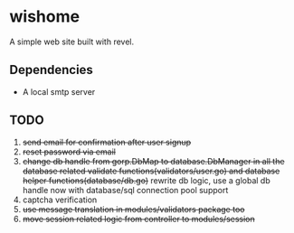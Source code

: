 # wishome

A simple web site built with revel.

## Dependencies

*  A local smtp server

## TODO

1. <del>send email for confirmation after user signup</del>
2. <del>reset password via email</del>
3. <del>change db handle from gorp.DbMap to database.DbManager in all the database related validate functions(validators/user.go) and database helper functions(database/db.go)</del> rewrite db logic, use a global db handle now with database/sql connection pool support
4. captcha verification
5. <del>use message translation in modules/validators package too</del>
6. <del>move session related logic from controller to modules/session</del>

